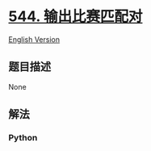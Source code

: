 # [544. 输出比赛匹配对](https://leetcode-cn.com/problems/output-contest-matches)

[English Version](/leetcode/0500-0599/0544.Output%20Contest%20Matches/README_EN.md)

## 题目描述

<!-- 这里写题目描述 -->

None

## 解法

<!-- 这里可写通用的实现逻辑 -->

<!-- tabs:start -->

### **Python**

<!-- 这里可写当前语言的特殊实现逻辑 -->

```python

```

<!-- tabs:end -->
